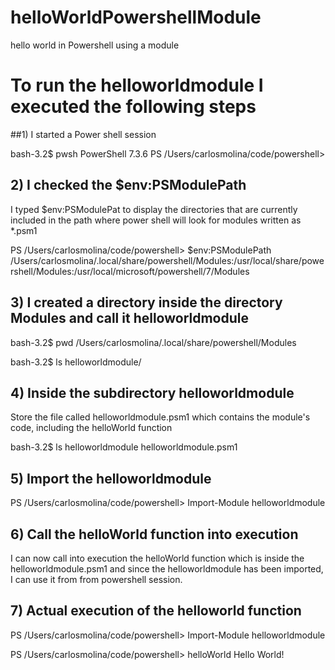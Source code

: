 # helloWorldPowershellModule
hello world in Powershell using a module

# To run the helloworldmodule I executed the following steps 

     
##1) I started a Power shell session
     
bash-3.2$ pwsh
PowerShell 7.3.6
PS /Users/carlosmolina/code/powershell> 


## 2) I checked the $env:PSModulePath

I typed $env:PSModulePat to display the directories that  are currently included in the path where power shell
 will look for modules written as *.psm1
       
PS /Users/carlosmolina/code/powershell> $env:PSModulePath
/Users/carlosmolina/.local/share/powershell/Modules:/usr/local/share/powershell/Modules:/usr/local/microsoft/powershell/7/Modules



## 3) I created a directory inside the directory Modules and call it helloworldmodule
      
bash-3.2$ pwd
/Users/carlosmolina/.local/share/powershell/Modules

bash-3.2$ ls
helloworldmodule/
        
        
  
## 4) Inside the subdirectory helloworldmodule 
Store the file called helloworldmodule.psm1 which contains the module's code, including the  helloWorld function
  
bash-3.2$ ls helloworldmodule
helloworldmodule.psm1

    
## 5)  Import the helloworldmodule
        
PS /Users/carlosmolina/code/powershell> Import-Module helloworldmodule



  
## 6) Call the helloWorld function into execution
         
I can now call into execution the helloWorld  function which is inside the helloworldmodule.psm1 and since the helloworldmodule has been imported, I can use it from from powershell session.


## 7) Actual execution of the helloworld function

PS /Users/carlosmolina/code/powershell> Import-Module helloworldmodule      

 
PS /Users/carlosmolina/code/powershell> helloWorld
Hello World!


